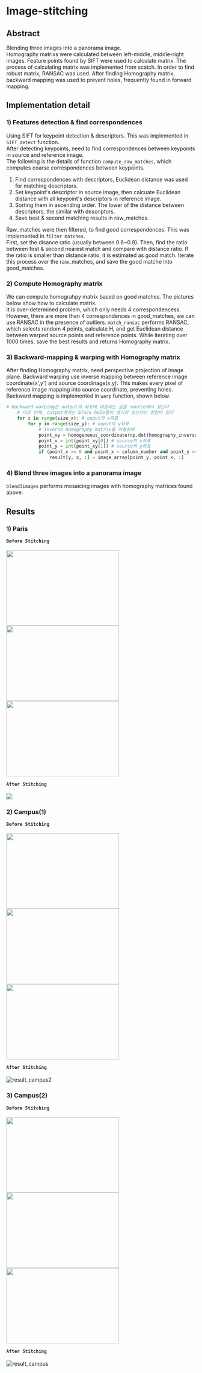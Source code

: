 # Image-stitching

## Abstract
Blending three images into a panorama image. <br>
Homography matrixs were calculated between left-middle, middle-right images.
Feature points found by SIFT were used to calculate matrix. The process of calculating matrix was implemented from scatch. 
In order to find robust matrix, RANSAC was used. After finding Homography matrix, backward mapping was used to prevent holes, frequently found in forward mapping.

## Implementation detail

### 1) Features detection & find correspondences 
Using SIFT for keypoint detection & descriptors. This was implemented in ```SIFT_detect``` function.<br>
After detecting keypoints, need to find correspondences between keypoints in source and reference image.<br>
The following is the details of function ```compute_raw_matches```, which computes coarse correspondences between keypoints.<br>
1) Find correspondences with descriptors, Euclidean distance was used for matching descriptors.<br>
2) Set keypoint's descriptor in source image, then calcuate Euclidean distance with all keypoint's descriptors in reference image.<br>
3) Sorting them in ascending order. The lower of the distance between descriptors, the similar with descriptors. 
4) Save best & second matching results in raw_matches.

Raw_matches were then filtered, to find good correspondences. This was implemented in ```filter matches```. <br>
First, set the disance ratio (usually between 0.6~0.9). Then, find the ratio between first & second nearest match and compare with distance ratio.
If the ratio is smaller than distance ratio, it is estimated as good match. Iterate this process over the raw_matches, and save the good matche into good_matches.

### 2) Compute Homography matrix 
We can compute homograhpy matrix based on good matches. The pictures below show how to calculate matrix. <br>
It is over-determined problem, which only needs 4 correspondencess. However, there are more than 4 correspondences in good_matches, we can use RANSAC in the presence of outliers. ```match_ransac``` performs RANSAC, which selects random 4 points, calculate H, and get Euclidean distance between warped source points and reference points. While iterating over 1000 times, save the best results and returns Homography matrix. 

### 3) Backward-mapping & warping with Homography matrix
After finding Homography matrix, need perspective projection of image plane. Backward warping use inverse mapping between reference image coordinate(x',y') and source coordinage(x,y). This makes every pixel of reference image mapping into source coordinate, preventing holes. Backward mapping is implemented in ```warp``` function, shown below.
```python
# Backward warping은 output의 좌표에 대응되는 값을 source에서 찾는다
    # 이로 인해, output에서는 black hole들이 생기지 않는다는 장점이 있다
    for x in range(size_x): # ouput의 x좌표
        for y in range(size_y): # ouput의 y좌표
            # Inverse Homography matrix를 이용하여 
            point_xy = homogeneous_coordinate(np.dot(homography_inverse, [[x+ offset_x], [y+offset_y], [1]]))
            point_x = int(point_xy[0]) # source의 x좌표
            point_y = int(point_xy[1]) # source의 y좌표
            if (point_x >= 0 and point_x < column_number and point_y >= 0 and point_y < row_number): # output 영역 안에서만 정의
                result[y, x, :] = image_array[point_y, point_x, :]
```
### 4) Blend three images into a panorama image
```blend3images``` performs mosaicing images with homography matrices found above. 
## Results
### 1) Paris
**```Before Stitching```** <br><br>
<img src="https://user-images.githubusercontent.com/50229148/209268114-94392358-aff3-49fe-9ab3-93dbc601a328.jpg" width="300" height="200"><img src="https://user-images.githubusercontent.com/50229148/209268230-37b06945-dba9-4676-9432-cff3f68d0978.jpg" width="300" height="200"><img src="https://user-images.githubusercontent.com/50229148/209268316-78170989-36e3-4a01-8a77-9109860d5955.jpg" width="300" height="200">

**```After Stitching```** <br><br>
<img src="https://user-images.githubusercontent.com/50229148/209268013-698ef979-98a4-459f-a981-b5553a107256.jpg"><br>

### 2) Campus(1) 
**```Before Stitching```** <br><br>
<img src="https://user-images.githubusercontent.com/50229148/209268707-26f9186c-5e89-4be8-a813-d07e42800885.png" width="300" height="200"><img src="https://user-images.githubusercontent.com/50229148/209268722-a783d2b5-c8e6-4f4e-8d9d-c11e492a6fe3.png" width="300" height="200"><img src="https://user-images.githubusercontent.com/50229148/209268754-b94adbc3-d49b-4458-9a73-9fa8cfc62688.png" width="300" height="200">

**```After Stitching```** <br><br>
![result_campus2](https://user-images.githubusercontent.com/50229148/209268606-806e3559-aca5-4f2b-8c32-e210bee17ed2.jpg)

### 3) Campus(2)
**```Before Stitching```** <br><br>
<img src="https://user-images.githubusercontent.com/50229148/209268879-a980fac0-090f-4cbd-960e-b764b73f528c.png" width="300" height="200"><img src="https://user-images.githubusercontent.com/50229148/209268897-262829e4-5ed1-497c-8899-a2bdb4a70613.png" width="300" height="200"><img src="https://user-images.githubusercontent.com/50229148/209268918-c8187876-ea39-4221-a026-3eb72585dde8.png" width="300" height="200">

**```After Stitching```** <br><br>
![result_campus](https://user-images.githubusercontent.com/50229148/209268609-66156904-3699-4e20-97e7-8cfaef961631.jpg)
